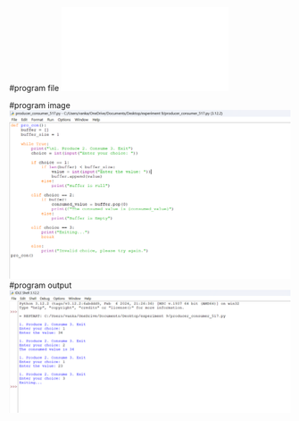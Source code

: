 #program file
![program file](producer_consumer_517.py)

#program image
![program image](producer_consumer_program.png)
#program output
![program output](producer_consumer_output.png)




